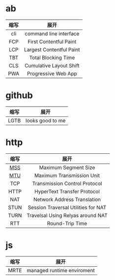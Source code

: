 # ab

| 缩写 |           展开           |
| :--: | :----------------------: |
| cli  |  command line interface  |
| FCP  |  First Contentful Paint  |
| LCP  | Largest Contentful Paint |
| TBT  |   Total Blocking Time    |
| CLS  | Cumulative Layout Shift  |
| PWA  |   Progressive Web App    |

# github  
| 缩写 |    展开   |
| :--: |:-----------------:|  
|LGTB| looks good to me|


# http

|                            缩写                            |             展开              |
| :--------------------------------------------------------: | :---------------------------: |
| [MSS](https://baike.baidu.com/item/MSS/3567802?fr=aladdin) |     Maximum Segment Size      |
| [MTU](https://baike.baidu.com/item/MSS/3567802?fr=aladdin) |   Maximum Transmission Unit   |
|                            TCP                             | Transmission Control Protocol |
|                            HTTP                            |  HyperText Transfer Protocol  |
|                            NAT                             | Network Address Translation   |  
|                            STUN                            | Session Traversal Utilities for NAT|  
|                            TURN                            | Travelsal Using Relyas around NAT| 
|                            RTT                             | Round-Trip Time               |  

# js  
|       缩写    |   展开  |
|---------------|---------|  
| MRTE | managed runtime enviroment|  

